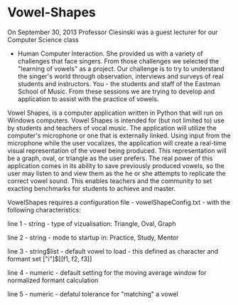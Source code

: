 Vowel-Shapes
============
On September 30, 2013 Professor Ciesinski was a guest lecturer for our Computer Science class
 - Human Computer Interaction. She provided us with a variety of challenges that face singers.
 From those challenges we selected the "learning of vowels" as a project. Our challenge is to
 try to understand the singer's world through observation, interviews and surveys of real
 students and instructors. You - the students and staff of the Eastman School of Music.
 From these sessions we are trying to develop and application to assist with the practice of vowels.

Vowel Shapes, is a computer application written in Python that will run on Windows computers.
Vowel Shapes is intended for (but not limited to) use by students and teachers of vocal music.
The application will utilize the computer's microphone or one that is externally linked. Using
input from the microphone while the user vocalizes, the application will create a real-time visual
representation of the vowel being produced. This representation will be a graph, oval, or triangle
as the user prefers. The real power of this application comes in its ability to save previously
produced vowels, so the user may listen to and view them as the he or she attempts to replicate
the correct vowel sound. This enables teachers and the community to set exacting benchmarks for
students to achieve and master.

VowelShapes requires a configuration file - vowelShapeConfig.txt - with the following characteristics:

line 1 - string - type of vizualisation: Triangle, Oval, Graph

line 2 - string - mode to startup in: Practice, Study, Mentor

line 3 - string$list - default vowel to load - this defined as character and formant set ["i"]$[[f1, f2, f3]]

line 4 - numeric - default setting for the moving average window for normalized formant calculation

line 5 - numeric - defatul tolerance for "matching" a vowel

